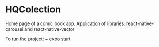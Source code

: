# HQColection
Home page of a comic book app. Application of libraries: react-native-carousel and react-native-vector

To run the project: ~ expo start
